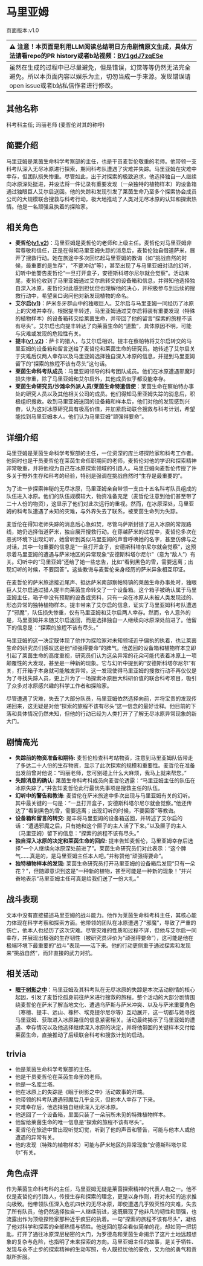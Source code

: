 # 马里亚姆
页面版本:v1.0
 

| :warning: 注意！本页面是利用LLM阅读总结明日方舟剧情原文生成，具体方法请看repo的PR history或者b站视频：[BV1gdJ7zqESe](https://www.bilibili.com/video/BV1gdJ7zqESe/)         |
|:----------------------------|
| 虽然在生成的过程中已尽量避免，但是错误，幻觉等等仍然无法完全避免。所以本页面内容以娱乐为主，切勿当成一手来源。发现错误请open issue或者b站私信作者进行修改。|



## 其他名称
科考科主任; 玛丽老师 (麦哲伦对其的称呼)
## 简要介绍
马里亚姆是莱茵生命科学考察部的主任，也是干员麦哲伦敬重的老师。他带领一支科考队深入无尽冰原进行探索，期间科考队遭遇了灾难并失踪。马里亚姆在灾难中幸存，但团队损失惨重。尽管如此，出于对探索的极致追求，他选择独自一人继续向冰原深处挺进，并设法将一件记录有重要发现（一朵独特的植物样本）的设备箱通过独眼巨人艾尔启送回。他的失踪和发现引发了莱茵生命乃至多个探索协会成员公司的大规模联合搜救与科考行动，极大地推动了人类对无尽冰原的认知和探索热情。他是一名顽强且执着的探险家。
## 相关角色
-   **麦哲伦([v1](char_248_mgllan.md),[v2](../char_v3/char_248_mgllan.md))**：马里亚姆是麦哲伦的老师和上级主任。麦哲伦对马里亚姆非常尊敬和信任，正是在得知马里亚姆失踪的消息后，麦哲伦独自借道萨米，展开了搜救行动。她在旅途中多次回忆起马里亚姆的教诲（如“挑战自然的时候，最重要的是生存”，“不要冲动”等），甚至出现了与马里亚姆对话的幻听，幻听中他警告麦哲伦“一旦打开盒子，安德斯科塔尔尼尔就会觉察”。活动末尾，麦哲伦收到了马里亚姆通过艾尔启转交的设备箱和信息，并得知他选择独自深入冰原，麦哲伦对此感到担忧但也理解他的决心，并积极参与到后续的搜救行动中，希望亲口询问他对新发现植物的命名。
-   **艾尔启([v1](extended_char_ai_er_qi.md))**：萨米冬牙群山中的独眼巨人。艾尔启与马里亚姆一同经历了冰原上的灾难并幸存。根据提丰转述，马里亚姆通过艾尔启将装有重要发现（特殊的植物样本）的设备箱转交给莱茵生命，并带回了他的留言“探索的旅程不该有尽头”。艾尔启也向提丰转达了向莱茵生命的“道歉”，具体原因不明，可能与灾难或发现的危险性有关。
-   **提丰([v1](char_2012_typhon.md),[v2](../char_v3/char_2012_typhon.md))**：萨卡的猎人，与艾尔启相识。提丰在察帕特将艾尔启转交的马里亚姆的设备箱和留言送给了麦哲伦和莱茵生命的研究员。她转述了艾尔启关于灾难后仅两人幸存以及马里亚姆选择独自深入冰原的信息，并提到马里亚姆留下的“探索的旅程不该有尽头”这句话。
-   **莱茵生命科考队成员**：马里亚姆领导的科考团队成员。他们在冰原遭遇邪魔时损失惨重，除了马里亚姆和艾尔启外，其他成员似乎都没能幸存。
-   **莱茵生命研究员/沙滩伞外派人员/莱茵生命特遣信使**：莱茵生命在察帕特办事处的研究人员以及其他相关公司的成员。他们得知马里亚姆失踪的消息后，积极组织搜救。收到马里亚姆送回的设备箱和样本后，他们对他的发现感到兴奋，认为这对冰原研究具有极高价值，并加紧启动联合搜救与科考计划，希望能找到马里亚姆本人。他们认为马里亚姆“顽强得要命”。
## 详细介绍
马里亚姆是莱茵生命科学考察部的主任，一位资深的库兰塔探险家和科考工作者。他同时也是干员麦哲伦在莱茵生命任职期间的老师，麦哲伦对他的学识和探索精神非常敬重，并将他视为自己在冰原探索领域的引路人。马里亚姆向麦哲伦传授了许多关于野外生存和科考的经验，特别是强调在挑战自然时“生存是最重要的”。

为了进一步探索神秘的无尽冰原，马里亚姆亲自带领一支由十五名科考队员组成的队伍进入冰原。他们的队伍规模较大，物资准备充足（麦哲伦注意到他们甚至带了二十人份的物资），这显示了他们对此次远行的重视。然而，在冰原深处，马里亚姆的科考队遭遇了未知的灾难，与外界失去了联系，被莱茵生命列为失踪。

麦哲伦在得知老师失踪的消息后心急如焚，尽管乌萨斯封锁了进入冰原的常规路线，她仍选择借道萨米，独自展开搜救行动。在穿越萨米的过程中，麦哲伦多次在恶劣环境下出现幻听，她曾听到类似马里亚姆的声音呼唤她的名字，甚至仿佛与之对话，其中一句重要的信息是“一旦打开盒子，安德斯科塔尔尼尔就会觉察”，这预示着马里亚姆的遭遇与萨米地区的异常现象“安德斯科塔尔尼尔”（意为“敌人”）有关。幻听中的“马里亚姆”还给了她一些忠告，比如“看到黑色的雪，需要远离；出现幻听的时候，不要回答”。这些教诲与麦哲伦亲身经历的萨米异象相互印证。

在麦哲伦的萨米旅途接近尾声、抵达萨米南部察帕特镇的莱茵生命办事处时，独眼巨人艾尔启通过猎人提丰向莱茵生命转交了一个设备箱。这个箱子被确认属于马里亚姆主任，箱子中没有预期的设备或资料，只有一朵在冰原从未被人类发现过的、形态异常的独特植物样本。提丰带来了艾尔启的信息，证实了马里亚姆科考队遭遇了“邪魔”，队伍损失惨重，仅有马里亚姆和艾尔启两人幸存。然而，令人意外的是，马里亚姆并未随艾尔启返回，而是选择独自一人继续向冰原深处前进了。他留下的信息是：“探索的旅程不该有尽头。”

马里亚姆的这一决定既体现了他作为探险家对未知领域近乎偏执的执着，也让莱茵生命的研究员们感叹这是他“顽强得要命”的脾气。他送回的设备箱和植物样本立即引起了莱茵生命的高度重视，研究员们认为这朵异常的花朵可能代表着冰原上一项颠覆性的大发现，甚至是一种新的现象。它与幻听中提到的“安德斯科塔尔尼尔”有关，打开箱子本身就可能触发异常。这一发现使得马里亚姆的搜救行动不再仅仅是为了寻找失踪人员，更上升为了一场探索冰原巨大科研价值的联合科考项目，吸引了众多对冰原感兴趣的科学工作者和探险家。

尽管遭遇了灾难，失去了大部分队员，马里亚姆依然选择向前，并将宝贵的发现传递回来，这无疑是对他“探索的旅程不该有尽头”这一信念的最好诠释。他目前的下落和具体情况仍然未知，但他的行动已经为人类打开了了解无尽冰原异常现象的新大门。
## 剧情高光
- **失踪前的物资准备和期待:** 麦哲伦检查科考站物资，注意到马里亚姆队伍带走了多达二十人份的生存物资，显示了此次探索的规模和重要性。麦哲伦在准备出发前曾对他说：“玛丽老师，您可别碰上什么大麻烦，我马上就来帮您。”
- **失踪消息的确认:** 莱茵生命科考科成员向麦哲伦透露：“马里亚姆主任的队伍在冰原失踪了。”并告知麦哲伦此行最优先事项是搜救主任的队伍。
- **幻听中的警告和教诲:** 麦哲伦在萨米旅途中多次出现与马里亚姆有关的幻听。其中最关键的一句是：“一旦打开盒子，安德斯科塔尔尼尔就会觉察。”他还传达了“看到黑色的雪，需要远离；出现幻听的时候，不要回答”等教诲。
- **设备箱和留言的转交:** 提丰将马里亚姆的设备箱送回，并转述了艾尔启的话：“遭遇邪魔之后，只有她和这个匣子的主人活了下来。”以及匣子的主人（马里亚姆）留下的信息：“探索的旅程不该有尽头。”
- **独自深入冰原的决定和莱茵生命的回应:** 提丰告知麦哲伦，马里亚姆幸存后选择“一个人继续向冰原深处前进了”。莱茵生命研究员们对此表示：“这个脾气......真是的，是马里亚姆主任本人吧。”并称赞他“顽强得要命”。
- **独特植物样本的发现:** 莱茵生命研究员打开马里亚姆的设备箱后发现“只有一朵花？”，但随即意识到这是“一种新的植物，甚至可能是一种新的现象！”并兴奋地表示“马里亚姆主任可真是给我们送了一份大礼。”
## 战斗表现
文本中没有直接描述马里亚姆的战斗能力。他作为莱茵生命科考科主任，其核心能力体现在科学考察和探索方面。他带领的团队在冰原遭遇了“邪魔”，导致了严重的伤亡，他本人也经历了这次灾难。尽管灾难的性质和过程不详，但他与艾尔启一同幸存，并展现出极强的生存韧性（被研究员评价为“顽强得要命”），这可能是他在极端环境下最重要的“战斗”表现——活下来。他的行动更侧重于通过探索和发现来“挑战自然”，而非直接的武力对抗。
## 相关活动
-   **[眠于树影之中](../stories/act15mini.md)**：马里亚姆及其科考队在无尽冰原的失踪是本次活动剧情的核心起因，引发了麦哲伦孤身前往萨米进行搜救的旅程。整个活动的大部分剧情围绕麦哲伦在萨米了解当地文化、遭遇乌萨斯与萨米冲突、以及与萨米重要角色（寒檀、提丰、远山、橡杯、埃克提尔尼尔等）互动展开，这一切都与她寻找马里亚姆、获取进入冰原路径的信息紧密相关。活动最终揭示了马里亚姆的遭遇、幸存情况以及他选择继续深入冰原的决定，并将他带回的关键样本交付给莱茵生命，直接推动了后续联合科考和搜救计划的启动。
## trivia
- 他是莱茵生命科学考察部的主任。
- 他是干员麦哲伦在莱茵生命里的老师。
- 他是一名库兰塔。
- 他在冰原上的失踪是《眠于树影之中》活动故事的开端。
- 他带领的科考队遭遇邪魔后几乎全灭，但他本人幸存了下来。
- 灾难幸存后，他选择独自继续深入无尽冰原。
- 他送回了一个设备箱，里面只装了一朵前所未见的特殊植物样本。
- 他留给莱茵生命的唯一信息是“探索的旅程不该有尽头”。
- 麦哲伦在旅途中曾出现听觉幻觉，听到了他的声音和警告，可能与他本人或他遭遇的异常有关。
- 他的发现（特殊的植物样本）可能与萨米地区的异常现象“安德斯科塔尔尼尔”有关。
## 角色点评
作为莱茵生命科考科的主任，马里亚姆无疑是莱茵探索精神的代表人物之一。他不仅是麦哲伦的引路人，传授生存和探索的理念，更是以身作则，将对未知的追求推向极致。他带领队伍深入危机四伏的无尽冰原，即使遭遇几乎毁灭性的灾难，失去了所有队员，他仍然选择独自一人继续前进，这既展现了他非凡的韧性和顽强，也流露出作为顶级探险家那种近乎疯狂的执着。一句“探索的旅程不该有尽头”，凝结了他对科学和探索的全部热情与牺牲。他送回的那朵看似简单的花，却如同一把钥匙，打开了通往冰原深层秘密的大门，为罗德岛和莱茵生命揭示了这片土地远超想象的复杂与危险，也指明了未来探索的方向。马里亚姆主任的故事，是关于牺牲、发现与永不止步的探索精神的生动写照，令人既担忧他的安危，又为他的勇气和贡献所折服。